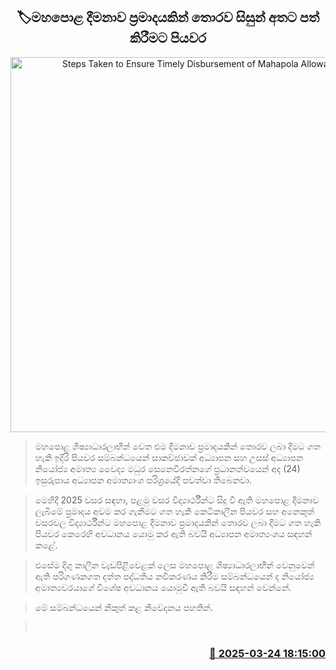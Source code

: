 <p align='center'><b><h2 align='center' title='Steps Taken to Ensure Timely Disbursement of Mahapola Allowance'>🏷මහපොළ දීමනාව ප්‍රමාදයකින් තොරව සිසුන් අතට පත් කිරීමට පියවර</h2></b></p>
<p align='center'><img src='https://helakuru.sgp1.cdn.digitaloceanspaces.com/esana/images/lib/mahapola-nnw.jpg' width='600' alt='Steps Taken to Ensure Timely Disbursement of Mahapola Allowance'></p>

> මහපොළ ශිෂ්‍යාධාරලාභීන් වෙත එම දීමනාව ප්‍රමාදයකින් තොරව ලබා දීමට ගත හැකි ඉදිරි පියවර සම්බන්ධයෙන් සාකච්ඡාවක් අධ්‍යාපන සහ උසස් අධ්‍යාපන නියෝජ්‍ය අමාත්‍ය වෛද්‍ය මධුර සෙනෙවිරත්නගේ ප්‍රධානත්වයෙන් අද (24) ඉසුරුපාය අධ්‍යාපන අමාත්‍යාංශ පරිශ්‍රයේදී පවත්වා තිබෙනවා.

> මෙහිදී 2025 වසර සඳහා, පළමු වසර විද්‍යාර්ථීන්ට සිදු වී ඇති මහපොළ දීමනාව ලැබීමේ ප්‍රමාදය අවම කර ගැනීමට ගත හැකි කෙටිකාලීන පියවර සහ අනෙකුත් වසරවල විද්‍යාර්ථීන්ට මහපොළ දීමනාව ප්‍රමාදයකින් තොරව ලබා දීමට ගත හැකි පියවර කෙරෙහි අවධානය යොමු කර ඇති බවයි අධ්‍යාපන අමාත්‍යංශය සඳහන් කළේ.

> එසේම දිගු කාලීන වැඩපිළිවෙළක් ලෙස මහපොළ ශිෂ්‍යාධාරලාභීන් වෙනුවෙන් ඇති පරිගණකගත දත්ත පද්ධතිය නවීකරණය කිරීම සම්බන්ධයෙන් ද නියෝජ්‍ය අමාත්‍යවරයාගේ විශේෂ අවධානය යොමුවී ඇති බවයි සඳහන් වෙන්නේ.

> මේ සම්බන්ධයෙන් නිකුත් කළ නිවේදනය පහතින්. 

>  



<h3 align='right'><a href='https://www.helakuru.lk/esana/p/108602/'>📅 2025-03-24 18:15:00</a></h3>

